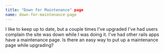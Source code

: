 ```yaml
---
title: "Down for Maintenance" page
name: down-for-maintenance-page
---
```


I like to keep up to date, but a couple times I've upgraded I've had users complain the site was down while I was doing it. I've had other rails apps have a maintenance page. Is there an easy way to put up a maintenance page while upgrading?